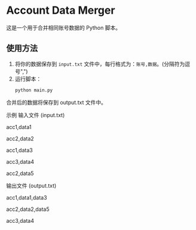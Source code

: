
# Account Data Merger

这是一个用于合并相同账号数据的 Python 脚本。

## 使用方法

1. 将你的数据保存到 `input.txt` 文件中，每行格式为：`账号,数据`。(分隔符为逗号",")
2. 运行脚本：
   ```bash
   python main.py
合并后的数据将保存到 output.txt 文件中。

示例
输入文件 (input.txt)

acc1,data1

acc2,data2

acc1,data3

acc3,data4

acc2,data5

输出文件 (output.txt)

acc1,data1,data3

acc2,data2,data5

acc3,data4
